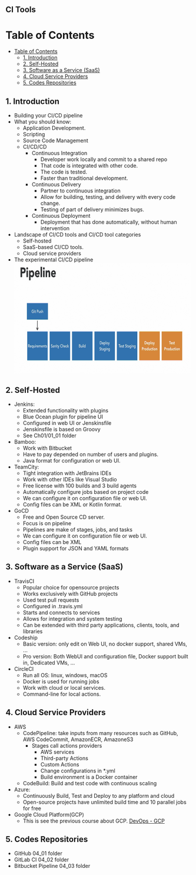 <!---
CI/CD process <img src="CICD.png" width="500" height="300" />
-->


## CI Tools

# Table of Contents
- [Table of Contents](#table-of-contents)
  - [1. Introduction ](#1-introduction-)
  - [2. Self-Hosted ](#2-self-hosted-)
  - [3. Software as a Service (SaaS) ](#3-software-as-a-service-saas-)
  - [4. Cloud Service Providers ](#4-cloud-service-providers-)
  - [5. Codes Repositories ](#5-codes-repositories-)


## 1. Introduction <a name="1"></a>
* Building your CI/CD pipeline
* What you should know:
  * Application Development.
  * Scripting 
  * Source Code Management
  * CI/CD/CD
    * Continuous Integration
      * Developer work locally and commit to a shared repo
      * That code is integrated with other code.
      * The code is tested.
      * Faster than traditional development.
    * Continuous Delivery
      * Partner to continuous integration
      * Allow for building, testing, and delivery with every code change.
      * Testing of part of delivery minimizes bugs.
    * Continuous Deployment
      * Deployment that has done automatically, without human intervention
* Landscape of CI/CD tools and CI/CD tool categories
  * Self-hosted
  * SaaS-based CI/CD tools.
  * Cloud service providers
* The experimental CI/CD pipeline <img src="CICD_Pipeline.PNG" width="500" height="300" />
## 2. Self-Hosted <a name="2"></a>
* Jenkins:
  * Extended functionality with plugins
  * Blue Ocean plugin for pipeline UI
  * Configured in web UI or Jenskinsfile
  * Jenskinsfile is based on Groovy
  * See Ch01/01_01 folder
* Bamboo:
  * Work with Bitbucket
  * Have to pay depended on number of users and plugins.
  * Java format for configuration or web UI.
* TeamCity:
  * Tight integration with JetBrains IDEs
  * Work with other IDEs like Visual Studio
  * Free license with 100 builds and 3 build agents
  * Automatically configure jobs based on project code
  * We can configure it on configuration file or web UI.
  * Config files can be XML or Kotlin format.
* GoCD
  * Free and Open Source CD server.
  * Focus is on pipeline
  * Pipelines are make of stages, jobs, and tasks
  * We can configure it on configuration file or web UI.
  * Config files can be XML
  * Plugin support for JSON and YAML formats
## 3. Software as a Service (SaaS) <a name="3"></a>
* TravisCI
  * Popular choice for opensource projects
  * Works exclusively with GitHub projects
  * Used test pull requests
  * Configured in .travis.yml
  * Starts and connects to services
  * Allows for integration and system testing
  * Can be extended with third party applications, clients, tools, and libraries
* Codeship
  * Basic version: only edit on Web UI, no docker support, shared VMs, ... 
  * Pro version: Both WebUI and configuration file, Docker support built in, Dedicated VMs, ...
* CircleCI
  * Run all OS: linux, windows, macOS
  * Docker is used for running jobs
  * Work with cloud or local services.
  * Command-line for local actions.
## 4. Cloud Service Providers <a name="4"></a>
* AWS
  * CodePipeline: take inputs from many resources such as GitHub, AWS CodeCommit, AmazonECR, AmazoneS3
    * Stages call actions providers
      * AWS services
      * Third-party Actions
      * Custom Actions
      * Change configurations in *.yml
      * Build environment is a Docker container
  * CodeBuild: Build and test code with continuous scaling
* Azure:
  * Continuously Build, Test and Deploy to any platform and cloud
  * Open-source projects have unlimited build time and 10 parallel jobs for free
* Google Cloud Platform(GCP)
  * This is see the previous course about GCP. [DevOps - GCP](https://github.com/ph0123/Learning-Google-Cloud-Developer-and-DevOps-Tools)
## 5. Codes Repositories <a name="5"></a>
* GitHub 04_01 folder
* GitLab CI 04_02 folder
* Bitbucket Pipeline 04_03 folder




